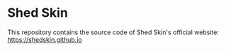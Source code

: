 Shed Skin
=========

This repository contains the source code of Shed Skin's official website: https://shedskin.github.io
